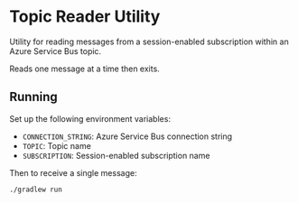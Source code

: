 # Topic Reader Utility
Utility for reading messages from a session-enabled subscription within an Azure Service Bus topic.

Reads one message at a time then exits.

## Running

Set up the following environment variables:
- `CONNECTION_STRING`: Azure Service Bus connection string
- `TOPIC`: Topic name
- `SUBSCRIPTION`: Session-enabled subscription name

Then to receive a single message:

`./gradlew run`
